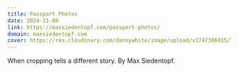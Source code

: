 ```yaml
---
title: Passport Photos
date: 2024-11-08
link: https://maxsiedentopf.com/passport-photos/
domain: maxsiedentopf.com
cover: https://res.cloudinary.com/dannywhite/image/upload/v1747306015/links/passport-photos-max-siedentopf
---
```


When cropping tells a different story. By Max Siedentopf.
